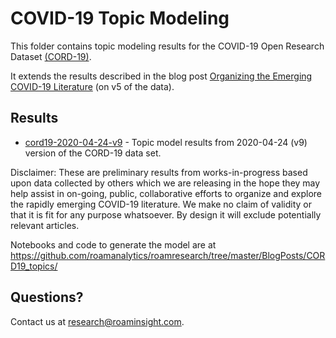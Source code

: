 # COVID-19 Topic Modeling

This folder contains topic modeling results for the COVID-19 Open Research Dataset [(CORD-19)](https://pages.semanticscholar.org/coronavirus-research).

It extends the results described in the blog post [Organizing the Emerging COVID-19 Literature](https://roamanalytics.com/covid19-topics) (on v5 of the data).

## Results
- [cord19-2020-04-24-v9](cord19-2020-04-24-v9/) - Topic model results from 2020-04-24 (v9) version of the CORD-19 data set.

Disclaimer: These are preliminary results from works-in-progress based upon data collected by others which we are releasing in the hope they may help assist in on-going, public, collaborative efforts to organize and explore the rapidly emerging COVID-19 literature. We make no claim of validity or that it is fit for any purpose whatsoever. By design it will exclude potentially relevant articles.

Notebooks and code to generate the model are at https://github.com/roamanalytics/roamresearch/tree/master/BlogPosts/CORD19_topics/

## Questions?

Contact us at <research@roaminsight.com>.